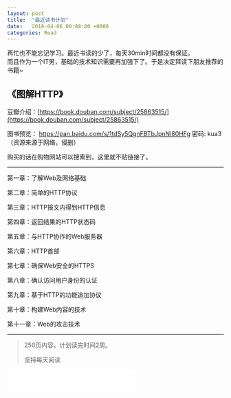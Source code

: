 ```yaml
---
layout: post
title:  "最近读书计划"
date:   2018-04-06 00:08:00 +0800
categories: Read
---
```

再忙也不能忘记学习。最近书读的少了，每天30min时间都没有保证。  
而且作为一个IT男，基础的技术知识需要再加强下了。于是决定拜读下朋友推荐的书籍~
## 《图解HTTP》
豆瓣介绍：[https://book.douban.com/subject/25863515/](https://book.douban.com/subject/25863515/)

图书预览： https://pan.baidu.com/s/1tdSy5QgnFBTbJpnNi80HFg 密码: kua3 （资源来源于网络，侵删）

购买的话在购物网站可以搜索到，这里就不贴链接了。

---

第一章：了解Web及网络基础

第二章：简单的HTTP协议

第三章：HTTP报文内得到HTTP信息

第四章：返回结果的HTTP状态码

第五章：与HTTP协作的Web服务器

第六章：HTTP首部

第七章：确保Web安全的HTTPS

第八章：确认访问用户身份的认证

第九章：基于HTTP的功能追加协议

第十章：构建Web内容的技术

第十一章：Web的攻击技术

---

> 250页内容，计划读完时间2周。
>
> 坚持每天阅读

<iframe frameborder="no" border="0" marginwidth="0" marginheight="0" width=298 height=52 src="//music.163.com/outchain/player?type=2&id=25830063&auto=1&height=32"></iframe>

